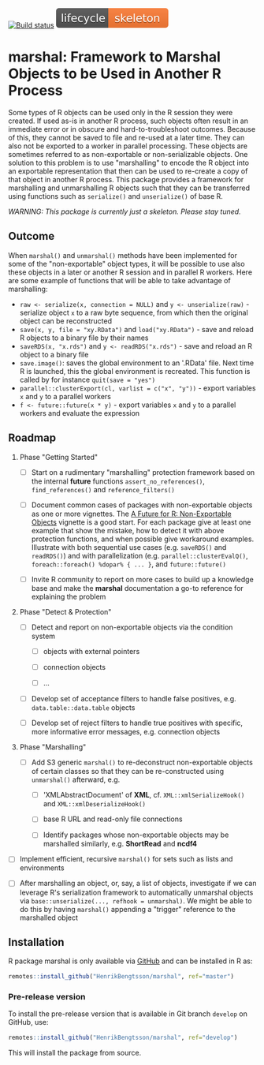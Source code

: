 

<div id="badges"><!-- pkgdown markup -->
 <a href="https://github.com/HenrikBengtsson/marshal/actions?query=workflow%3AR-CMD-check"><img border="0" src="https://github.com/HenrikBengtsson/marshal/workflows/R-CMD-check/badge.svg?branch=develop" alt="Build status"/></a>    <a href="https://lifecycle.r-lib.org/articles/stages.html"><img border="0" src="man/figures/lifecycle-skeleton-orange.svg" alt="Life cycle: skeleton"/></a>
</div>

# marshal: Framework to Marshal Objects to be Used in Another R Process 

Some types of R objects can be used only in the R session they were created.  If used as-is in another R process, such objects often result in an immediate error or in obscure and hard-to-troubleshoot outcomes.  Because of this, they cannot be saved to file and re-used at a later time.  They can also not be exported to a worker in parallel processing.  These objects are sometimes referred to as non-exportable or non-serializable objects.  One solution to this problem is to use "marshalling" to encode the R object into an exportable representation that then can be used to re-create a copy of that object in another R process.  This package provides a framework for marshalling and unmarshalling R objects such that they can be transferred using functions such as `serialize()` and `unserialize()` of base R.

_WARNING: This package is currently just a skeleton.  Please stay tuned._


## Outcome

When `marshal()` and `unmarshal()` methods have been implemented for some of the "non-exportable" object types, it will be possible to use also these objects in a later or another R session and in parallel R workers.  Here are some example of functions that will be able to take advantage of marshalling:

  - `raw <- serialize(x, connection = NULL)` and `y <- unserialize(raw)` - serialize object `x` to a raw byte sequence, from which then the original object can be reconstructed
  - `save(x, y, file = "xy.RData")` and `load("xy.RData")` - save and reload R objects to a binary file by their names
  - `saveRDS(x, "x.rds")` and `y <- readRDS("x.rds")` - save and reload an R object to a binary file
  - `save.image()`: saves the global environment to an '.RData' file. Next time R is launched, this the global environment is recreated. This function is called by for instance `quit(save = "yes")`
  - `parallel::clusterExport(cl, varlist = c("x", "y"))` - export variables `x` and `y` to a parallel workers
  - `f <- future::future(x * y)` - export variables `x` and `y` to a parallel workers and evaluate the expression



## Roadmap

1. Phase "Getting Started"

   * [ ] Start on a rudimentary "marshalling" protection framework based on the internal **future** functions `assert_no_references()`, `find_references()` and `reference_filters()`
   
   * [ ] Document common cases of packages with non-exportable objects as one or more vignettes.  The [A Future for R: Non-Exportable Objects](https://cran.r-project.org/web/packages/future/vignettes/future-4-non-exportable-objects.html) vignette is a good start.  For each package give at least one example that show the mistake, how to detect it with above protection functions, and when possible give workaround examples.  Illustrate with both sequential use cases (e.g. `saveRDS()` and `readRDS()`) and with parallelization (e.g. `parallel::clusterEvalQ()`, `foreach::foreach() %dopar% { ... }`, and `future::future()`

   * [ ] Invite R community to report on more cases to build up a knowledge base and make the **marshal** documentation a go-to reference for explaining the problem


2. Phase "Detect & Protection"

   * [ ] Detect and report on non-exportable objects via the condition system

      - [ ] objects with external pointers

      - [ ] connection objects

      - [ ] ...

   * [ ] Develop set of acceptance filters to handle false positives, e.g. `data.table::data.table` objects

   * [ ] Develop set of reject filters to handle true positives with specific, more informative error messages, e.g. connection objects


3. Phase "Marshalling"

   * [ ] Add S3 generic `marshal()` to re-deconstruct non-exportable objects of certain classes so that they can be re-constructed using `unmarshal()` afterward, e.g.
   
      - [ ] 'XMLAbstractDocument' of **XML**, cf. `XML::xmlSerializeHook()` and `XML::xmlDeserializeHook()`

      - [ ] base R URL and read-only file connections

      - [ ] Identify packages whose non-exportable objects may be marshalled similarly, e.g. **ShortRead** and **ncdf4**

  * [ ] Implement efficient, recursive `marshal()` for sets such as lists and environments
  
  * [ ] After marshalling an object, or, say, a list of objects, investigate if we can leverage R's serialization framework to automatically unmarshal objects via `base::unserialize(..., refhook = unmarshal)`.  We might be able to do this by having `marshal()` appending a "trigger" reference to the marshalled object



## Installation
R package marshal is only available via [GitHub](https://github.com/HenrikBengtsson/marshal) and can be installed in R as:
```r
remotes::install_github("HenrikBengtsson/marshal", ref="master")
```


### Pre-release version

To install the pre-release version that is available in Git branch `develop` on GitHub, use:
```r
remotes::install_github("HenrikBengtsson/marshal", ref="develop")
```
This will install the package from source.  

<!-- pkgdown-drop-below -->


